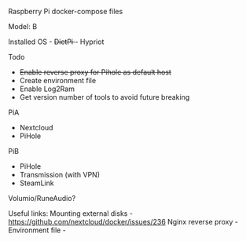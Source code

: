Raspberry Pi docker-compose files

Model: B 

Installed OS
	- <s> DietPi </s>
	- Hypriot

Todo
* <s> Enable reverse proxy for Pihole as default host </s>
* Create environment file
* Enable Log2Ram
* Get version number of tools to avoid future breaking

PiA
- Nextcloud
- PiHole


PiB
- PiHole
- Transmission (with VPN)
- SteamLink


Volumio/RuneAudio?

Useful links: 
Mounting external disks - https://github.com/nextcloud/docker/issues/236
Nginx reverse proxy - 
Environment file - 

